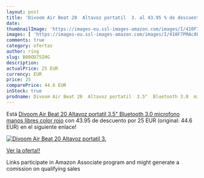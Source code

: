 ```yaml
---
layout: post
title: 'Divoom Air Beat 20  Altavoz portatil  3. al 43.95 % de descuento'
date: 
thumbnailImage: 'https://images-eu.ssl-images-amazon.com/images/I/410F7PMAc8L._SL200_.jpg'
images: [ 'https://images-eu.ssl-images-amazon.com/images/I/410F7PMAc8L._SL200_.jpg' ]
comments: true
category: ofertas
author: ring
slug: B00OD75IHG
description:
actualPrice: 25 EUR
currency: EUR
price: 25
comparePrice: 44.6 EUR
inStock: true
prodname: Divoom Air Beat 20  Altavoz portatil  3.5"  Bluetooth 3.0  microfono  manos libres   color rojo
---
```


Está [Divoom Air Beat 20  Altavoz portatil  3.5"  Bluetooth 3.0  microfono  manos libres   color rojo](https://www.amazon.es/dp/B00OD75IHG/?tag=tolees-21) con 43.95 de descuento por 25 EUR (original: 44.6 EUR) en el siguiente enlace!

[![Divoom Air Beat 20  Altavoz portatil  3.](https://images-eu.ssl-images-amazon.com/images/I/410F7PMAc8L._SL200_.jpg)](https://www.amazon.es/dp/B00OD75IHG/?tag=tolees-21)

[Ver la oferta!!](https://www.amazon.es/dp/B00OD75IHG/?tag=tolees-21)

Links participate in Amazon Associate program and might generate a comission on qualifying sales


